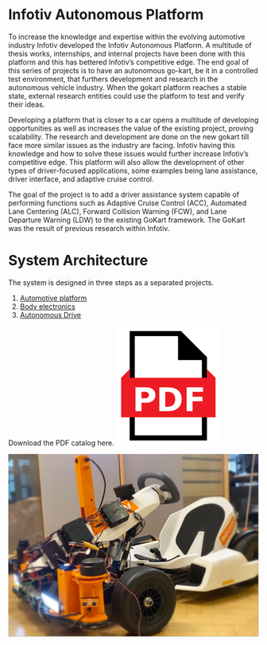 


# Infotiv Autonomous Platform
To increase the knowledge and expertise within the evolving automotive industry Infotiv developed the Infotiv Autonomous Platform. A multitude of thesis works, internships, and internal projects have been done with this platform and this has bettered Infotiv’s competitive edge. The end goal of this series of projects is to have an autonomous go-kart, be it in a controlled test environment, that furthers development and research in the autonomous vehicle industry. When the gokart platform reaches a stable state, external research entities could use the platform to test and verify their ideas.

Developing a platform that is closer to a car opens a multitude of developing opportunities as well as increases the value of the existing project, proving scalability. The research and development are done on the new gokart till face more similar issues as the industry are facing. Infotiv having this knowledge and how to solve these issues would further increase Infotiv’s competitive edge.
This platform will also allow the development of other types of driver-focused applications, some examples being lane assistance, driver interface, and adaptive cruise control. 

The goal of the project is to add a driver assistance system capable of performing functions such as Adaptive Cruise Control (ACC), Automated Lane Centering (ALC), Forward Collision Warning (FCW), and Lane Departure Warning (LDW) to the existing GoKart framework. The GoKart was the result of previous research within Infotiv.

# System Architecture
The system is designed in three steps as a separated projects. 

1. [Automotive platform](platform.md)
2. [Body electronics](bodyelec.md)
3. [Autonomous Drive](autonomous.md)

Download the PDF catalog here. 
[![Download the PDF catalog here.](assets/images/pdf.png)](assets/documents/infotiv-gokart.pdf)

![ Infotiv Autonomous Platform!](assets/images/gokart.png " Infotiv Autonomous Platform")

